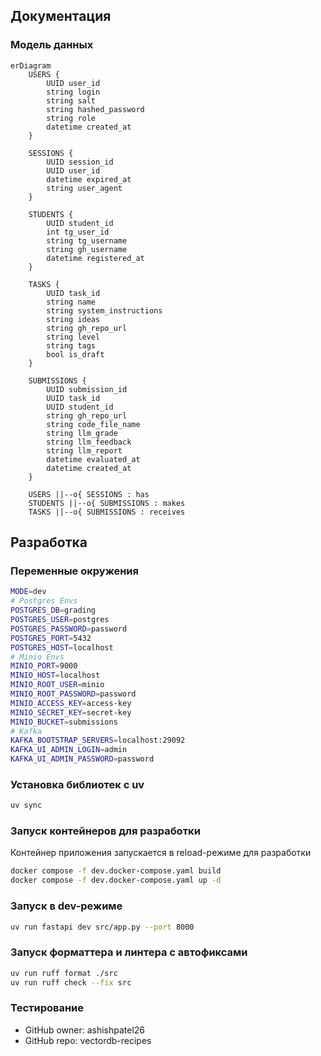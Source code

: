 ## Документация

### Модель данных
```mermaid
erDiagram
    USERS {
        UUID user_id
        string login
        string salt
        string hashed_password
        string role
        datetime created_at
    }

    SESSIONS {
        UUID session_id
        UUID user_id
        datetime expired_at
        string user_agent
    }

    STUDENTS {
        UUID student_id
        int tg_user_id
        string tg_username
        string gh_username
        datetime registered_at
    }

    TASKS {
        UUID task_id
        string name
        string system_instructions
        string ideas
        string gh_repo_url
        string level
        string tags
        bool is_draft
    }

    SUBMISSIONS {
        UUID submission_id
        UUID task_id
        UUID student_id
        string gh_repo_url
        string code_file_name
        string llm_grade
        string llm_feedback
        string llm_report
        datetime evaluated_at
        datetime created_at
    }

    USERS ||--o{ SESSIONS : has
    STUDENTS ||--o{ SUBMISSIONS : makes
    TASKS ||--o{ SUBMISSIONS : receives
```

## Разработка

### Переменные окружения
```bash
MODE=dev
# Postgres Envs
POSTGRES_DB=grading
POSTGRES_USER=postgres
POSTGRES_PASSWORD=password
POSTGRES_PORT=5432
POSTGRES_HOST=localhost
# Minio Envs
MINIO_PORT=9000
MINIO_HOST=localhost
MINIO_ROOT_USER=minio
MINIO_ROOT_PASSWORD=password
MINIO_ACCESS_KEY=access-key
MINIO_SECRET_KEY=secret-key
MINIO_BUCKET=submissions
# Kafka
KAFKA_BOOTSTRAP_SERVERS=localhost:29092
KAFKA_UI_ADMIN_LOGIN=admin
KAFKA_UI_ADMIN_PASSWORD=password
```

### Установка библиотек с uv
```bash
uv sync
```

### Запуск контейнеров для разработки
Контейнер приложения запускается в reload-режиме для разработки
```bash
docker compose -f dev.docker-compose.yaml build
docker compose -f dev.docker-compose.yaml up -d
```

### Запуск в dev-режиме
```bash
uv run fastapi dev src/app.py --port 8000
```

### Запуск форматтера и линтера с автофиксами
```bash
uv run ruff format ./src
uv run ruff check --fix src
```

### Тестирование
- GitHub owner: ashishpatel26
- GitHub repo: vectordb-recipes